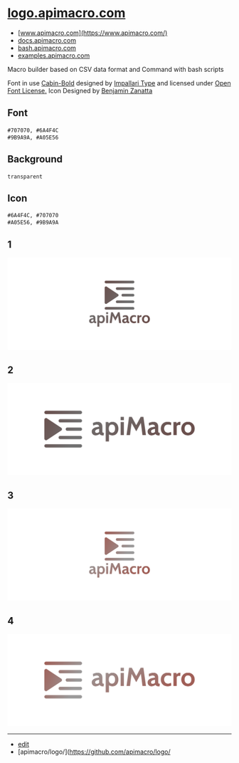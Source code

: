 # [logo.apimacro.com](https://logo.apimacro.com/)

+ [www.apimacro.com](https://www.apimacro.com/)
+ [docs.apimacro.com](https://examples.apimacro.com/)
+ [bash.apimacro.com](https://bash.apimacro.com/)
+ [examples.apimacro.com](https://examples.apimacro.com/)

Macro builder based on CSV data format and Command with bash scripts




Font in use <a target="_blank" href="https://fonts.google.com/specimen/Cabin">Cabin-Bold</a> designed by
<a target="_blank" href="www.impallari.com">Impallari Type</a>
and licensed under
<a target="_blank" href="http://scripts.sil.org/cms/scripts/page.php?site_id=nrsi&amp;id=OFL_web">Open Font License.</a>
Icon Designed by
<a target="_blank" href="https://thenounproject.com/benjaminzanatta">Benjamin Zanatta</a>



## Font

    #707070, #6A4F4C
    #9B9A9A, #A05E56

## Background
    
    transparent

## Icon
    
    #6A4F4C, #707070
    #A05E56, #9B9A9A

## 1
![1/cover.png](1/cover.png)

## 2
![2/cover.png](2/cover.png)

## 3
![3/cover.png](3/cover.png)

## 4
![4/cover.png](4/cover.png)


---

+ [edit](https://github.com/apimacro/logo/edit/main/README.md)
+ [apimacro/logo/](https://github.com/apimacro/logo/

